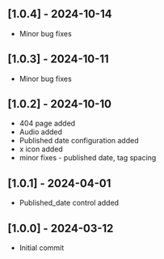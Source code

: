 ## [1.0.4] - 2024-10-14
- Minor bug fixes

## [1.0.3] - 2024-10-11

- Minor bug fixes

## [1.0.2] - 2024-10-10

- 404 page added
- Audio added
- Published date configuration added
- x icon added
- minor fixes - published date, tag spacing

## [1.0.1] - 2024-04-01

- Published_date control added

## [1.0.0] - 2024-03-12

- Initial commit
